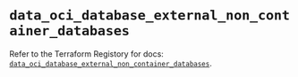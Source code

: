 # `data_oci_database_external_non_container_databases`

Refer to the Terraform Registory for docs: [`data_oci_database_external_non_container_databases`](https://registry.terraform.io/providers/oracle/oci/6.18.0/docs/data-sources/database_external_non_container_databases).
